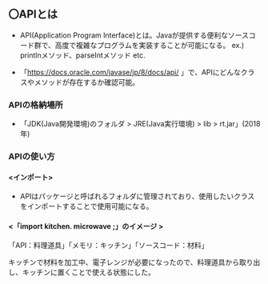 ## 〇APIとは
- API(Application Program Interface)とは。Javaが提供する便利なソースコード群で、高度で複雑なプログラムを実装することが可能になる。
  ex.) printlnメソッド、parseIntメソッド etc.

- 「https://docs.oracle.com/javase/jp/8/docs/api/
  」で、APIにどんなクラスやメソッドが存在するか確認可能。

### APIの格納場所
- 「JDK(Java開発環境)のフォルダ > JRE(Java実行環境) > lib > rt.jar」(2018年)

### APIの使い方

#### <インポート>
- APIはパッケージと呼ばれるフォルダに管理されており、使用したいクラスをインポートすることで使用可能になる。

#### <「import kitchen. microwave ;」のイメージ >
「API：料理道具」「メモリ：キッチン」「ソースコード：材料」

キッチンで材料を加工中、電子レンジが必要になったので、料理道具から取り出し、キッチンに置くことで使える状態にした。
  
